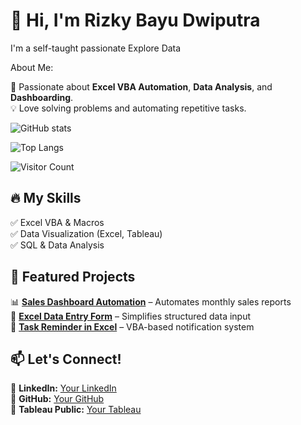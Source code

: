 # 👋 Hi, I'm Rizky Bayu Dwiputra  
I'm a self-taught passionate Explore Data

About Me:

🚀 Passionate about **Excel VBA Automation**, **Data Analysis**, and **Dashboarding**.  
💡 Love solving problems and automating repetitive tasks.  




![GitHub stats](https://github-readme-stats.vercel.app/api?username=yourusername&show_icons=true&theme=dark)

![Top Langs](https://github-readme-stats.vercel.app/api/top-langs/?username=yourusername&layout=compact&theme=dark)

![Visitor Count](https://komarev.com/ghpvc/?username=yourusername&color=blue) 

## 🔥 My Skills  
✅ Excel VBA & Macros  
✅ Data Visualization (Excel, Tableau)  
✅ SQL & Data Analysis  

## 📌 Featured Projects  
📊 **[Sales Dashboard Automation](#)** – Automates monthly sales reports  
📑 **[Excel Data Entry Form](#)** – Simplifies structured data input  
📅 **[Task Reminder in Excel](#)** – VBA-based notification system  

## 📫 Let's Connect!  
🔗 **LinkedIn:** [Your LinkedIn](#)  
🔗 **GitHub:** [Your GitHub](#)  
🔗 **Tableau Public:** [Your Tableau](#)  

